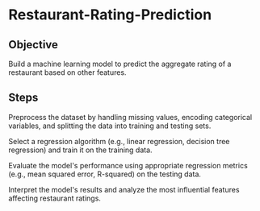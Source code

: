 # Restaurant-Rating-Prediction
 
## Objective
Build a machine learning model to predict the
aggregate rating of a restaurant based on other features.

## Steps

Preprocess the dataset by handling missing values,
encoding categorical variables, and splitting the data
into training and testing sets.

Select a regression algorithm (e.g., linear regression,
decision tree regression) and train it on the training data.

Evaluate the model's performance using appropriate
regression metrics (e.g., mean squared error, R-squared)
on the testing data.

Interpret the model's results and analyze the most
influential features affecting restaurant ratings.
